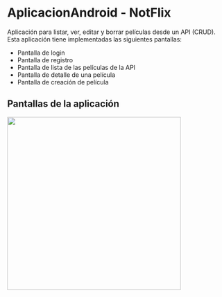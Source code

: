 # AplicacionAndroid - NotFlix

Aplicación para listar, ver, editar y borrar películas desde un API (CRUD).
Esta aplicación tiene implementadas las siguientes pantallas:
- Pantalla de login
- Pantalla de registro
- Pantalla de lista de las películas de la API
- Pantalla de detalle de una película
- Pantalla de creación de película

## Pantallas de la aplicación
<img src="doc/imagenes/registro.png" width="400"></img>
